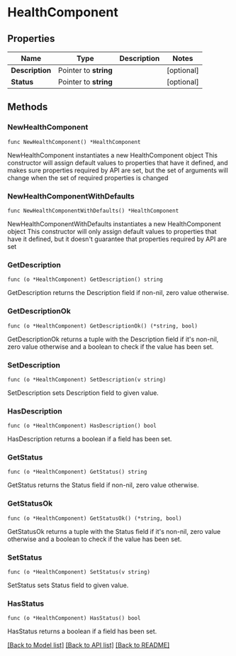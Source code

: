 # HealthComponent

## Properties

Name | Type | Description | Notes
------------ | ------------- | ------------- | -------------
**Description** | Pointer to **string** |  | [optional] 
**Status** | Pointer to **string** |  | [optional] 

## Methods

### NewHealthComponent

`func NewHealthComponent() *HealthComponent`

NewHealthComponent instantiates a new HealthComponent object
This constructor will assign default values to properties that have it defined,
and makes sure properties required by API are set, but the set of arguments
will change when the set of required properties is changed

### NewHealthComponentWithDefaults

`func NewHealthComponentWithDefaults() *HealthComponent`

NewHealthComponentWithDefaults instantiates a new HealthComponent object
This constructor will only assign default values to properties that have it defined,
but it doesn't guarantee that properties required by API are set

### GetDescription

`func (o *HealthComponent) GetDescription() string`

GetDescription returns the Description field if non-nil, zero value otherwise.

### GetDescriptionOk

`func (o *HealthComponent) GetDescriptionOk() (*string, bool)`

GetDescriptionOk returns a tuple with the Description field if it's non-nil, zero value otherwise
and a boolean to check if the value has been set.

### SetDescription

`func (o *HealthComponent) SetDescription(v string)`

SetDescription sets Description field to given value.

### HasDescription

`func (o *HealthComponent) HasDescription() bool`

HasDescription returns a boolean if a field has been set.

### GetStatus

`func (o *HealthComponent) GetStatus() string`

GetStatus returns the Status field if non-nil, zero value otherwise.

### GetStatusOk

`func (o *HealthComponent) GetStatusOk() (*string, bool)`

GetStatusOk returns a tuple with the Status field if it's non-nil, zero value otherwise
and a boolean to check if the value has been set.

### SetStatus

`func (o *HealthComponent) SetStatus(v string)`

SetStatus sets Status field to given value.

### HasStatus

`func (o *HealthComponent) HasStatus() bool`

HasStatus returns a boolean if a field has been set.


[[Back to Model list]](../README.md#documentation-for-models) [[Back to API list]](../README.md#documentation-for-api-endpoints) [[Back to README]](../README.md)


